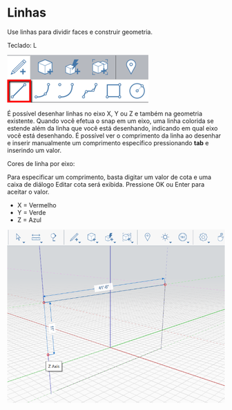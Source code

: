 # Linhas

Use linhas para dividir faces e construir geometria.

Teclado: L

![](../.gitbook/assets/line_toolbar.png)

É possível desenhar linhas no eixo X, Y ou Z e também na geometria existente. Quando você efetua o snap em um eixo, uma linha colorida se estende além da linha que você está desenhando, indicando em qual eixo você está desenhando. É possível ver o comprimento da linha ao desenhar e inserir manualmente um comprimento específico pressionando **tab** e inserindo um valor.

Cores de linha por eixo:

Para especificar um comprimento, basta digitar um valor de cota e uma caixa de diálogo Editar cota será exibida. Pressione OK ou Enter para aceitar o valor.

* X = Vermelho
* Y = Verde
* Z = Azul

![](../.gitbook/assets/lines.png)

